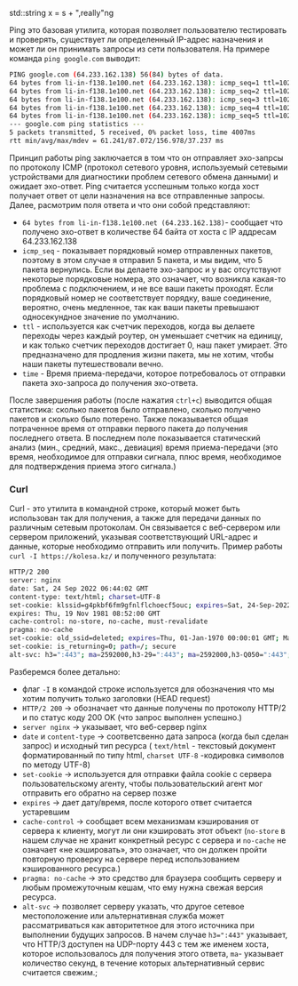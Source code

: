 std::string x = s + ",really"ng

Ping это базовая утилита, которая позволяет пользователю тестировать и проверять, существует ли определенный IP-адрес назначения и может ли он принимать запросы из сети пользователя. На примере команда `ping google.com` выводит:

```bash
PING google.com (64.233.162.138) 56(84) bytes of data.                                         
64 bytes from li-in-f138.1e100.net (64.233.162.138): icmp_seq=1 ttl=102 time=157 ms             
64 bytes from li-in-f138.1e100.net (64.233.162.138): icmp_seq=2 ttl=102 time=94.5 ms            
64 bytes from li-in-f138.1e100.net (64.233.162.138): icmp_seq=3 ttl=102 time=61.4 ms            
64 bytes from li-in-f138.1e100.net (64.233.162.138): icmp_seq=4 ttl=102 time=61.2 ms            
64 bytes from li-in-f138.1e100.net (64.233.162.138): icmp_seq=5 ttl=102 time=61.3 ms            ^C                                                                                               
--- google.com ping statistics ---                                                             
5 packets transmitted, 5 received, 0% packet loss, time 4007ms                                  
rtt min/avg/max/mdev = 61.241/87.072/156.978/37.237 ms  
```
Принцип работы ping заключается в том что он отправляет эхо-запрсы по протоколу ICMP (протокол сетевого уровня, используемый сетевыми устройствами для диагностики проблем сетевого обмена данными) и ожидает эхо-ответ. Ping считается усспешным только когда хост получает ответ от цели назначения на все отправленные запросы. Далее, расмотрим поля ответа и что они собой представляют:
- `64 bytes from li-in-f138.1e100.net (64.233.162.138)`- сообщает что получено эхо-ответ в количестве 64 байта от хоста с IP аддресам 64.233.162.138
- `icmp_seq` - показывает порядковый номер отправленных пакетов, поэтому в этом случае я отправил 5 пакета, и мы видим, что 5 пакета вернулись. Если вы делаете эхо-запрос и у вас отсутствуют некоторые порядковые номера, это означает, что возникла какая-то проблема с подключением, и не все ваши пакеты проходят. Если порядковый номер не соответствует порядку, ваше соединение, вероятно, очень медленное, так как ваши пакеты превышают односекундное значение по умолчанию.
- `ttl` -  используется как счетчик переходов, когда вы делаете переходы через каждый роутер, он уменьшает счетчик на единицу, и как только счетчик переходов достигает 0, наш пакет умирает. Это предназначено для продления жизни пакета, мы не хотим, чтобы наши пакеты путешествовали вечно.
- `time` - Время приема-передачи, которое потребовалось от отправки пакета эхо-запроса до получения эхо-ответа.

После завершения работы (после нажатия `ctrl+c`) выводится общая статистика: сколько пакетов было отправлено, сколько получено пакетов и сколько было потерено. Также показывается общая потраченное время от отправки первого пакета до получения последнего ответа. В последнем поле показывается статический анализ (мин., средний, макс., девиация) время приема-передачи (это время, необходимое для отправки сигнала, плюс время, необходимое для подтверждения приема этого сигнала.)   

### Curl

Curl - это утилита в командной строке, который может быть использован так для получения, а также для передачи данных по различным сетевым протоколам. Он связывается с веб-сервером или сервером приложений, указывая соответствующий URL-адрес и данные, которые необходимо отправить или получить. Пример работы `curl -I https://kolesa.kz/` и полученного результата:

```bash
HTTP/2 200
server: nginx
date: Sat, 24 Sep 2022 06:44:02 GMT
content-type: text/html; charset=UTF-8
set-cookie: klssid=g4pkbf6fm9gfnlflchoecf5ouc; expires=Sat, 24-Sep-2022 07:14:02 GMT; Max-Age=1800; path=/; domain=.kolesa.kz; secure; HttpOnly
expires: Thu, 19 Nov 1981 08:52:00 GMT
cache-control: no-store, no-cache, must-revalidate
pragma: no-cache
set-cookie: old_ssid=deleted; expires=Thu, 01-Jan-1970 00:00:01 GMT; Max-Age=0; path=/; secure
set-cookie: is_returning=0; path=/; secure
alt-svc: h3=":443"; ma=2592000,h3-29=":443"; ma=2592000,h3-Q050=":443"; ma=2592000,h3-Q046=":443"; ma=2592000,h3-Q043=":443"; ma=2592000,quic=":443"; ma=2592000; v="46,43"
```

Разберемся более детально:
- флаг `-I` в командой строке используется для обозначения что мы хотим получить только заголовки (HEAD request)
- `HTTP/2 200` ->  обозначает что данные получены по протоколу HTTP/2 и по статус коду 200 OK (что запрос выполнен успешно.) 
- `server nginx` -> указывает, что веб-сервер nginx
- `date` и `content-type` -> соответсвенно дата запроса (когда был сделан запрос) и исходный тип ресурса ( `text/html` - текстовый документ форматированный по типу html, `charset UTF-8` -кодировка символов по методу UTF-8)
- `set-cookie` -> используется для отправки файла cookie с сервера пользовательскому агенту, чтобы пользовательский агент мог отправить его обратно на сервер позже
- `expires` -> дает дату/время, после которого ответ считается устаревшим
- `cache-control` -> cообщает всем механизмам кэширования от сервера к клиенту, могут ли они кэшировать этот объект (`no-store` в нашем случае не хранит конкретный ресурс с сервера и `no-cache` не означает «не кэшировать», это означает, что он должен пройти повторную проверку на сервере перед использованием кэшированного ресурса.)
- `pragma: no-cache` -> это средство для браузера сообщить серверу и любым промежуточным кешам, что ему нужна свежая версия ресурса. 
- `alt-svc` -> позволяет серверу указать, что другое сетевое местоположение или альтернативная служба может рассматриваться как авторитетное для этого источника при выполнении будущих запросов. В начем случае `h3=":443"` указывает, что HTTP/3 доступен на UDP-порту 443 с тем же именем хоста, которое использовалось для получения этого ответа,  `ma`- указывает количество секунд, в течение которых альтернативный сервис считается свежим.;
